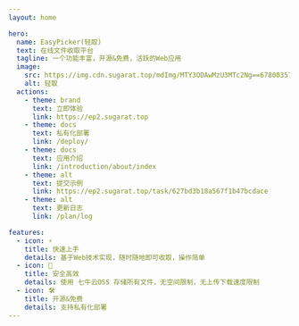 ```yaml
---
layout: home

hero:
  name: EasyPicker(轻取)
  text: 在线文件收取平台
  tagline: 一个功能丰富，开源&免费，活跃的Web应用
  image:
    src: https://img.cdn.sugarat.top/mdImg/MTY3ODAwMzU3MTc2Ng==678003571766
    alt: 轻取
  actions:
    - theme: brand
      text: 立即体验
      link: https://ep2.sugarat.top
    - theme: docs
      text: 私有化部署
      link: /deploy/
    - theme: docs
      text: 应用介绍
      link: /introduction/about/index
    - theme: alt
      text: 提交示例
      link: https://ep2.sugarat.top/task/627bd3b18a567f1b47bcdace
    - theme: alt
      text: 更新日志
      link: /plan/log

features:
  - icon: ⚡️ 
    title: 快速上手
    details: 基于Web技术实现，随时随地即可收取，操作简单
  - icon: 🖖
    title: 安全高效
    details: 使用 七牛云OSS 存储所有文件，无空间限制，无上传下载速度限制
  - icon: 🛠️
    title: 开源&免费
    details: 支持私有化部署
---
```


<Home />